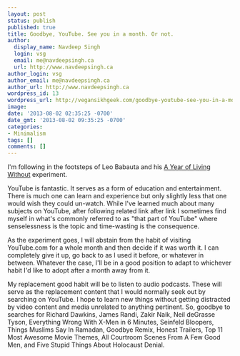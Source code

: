 ```yaml
---
layout: post
status: publish
published: true
title: Goodbye, YouTube. See you in a month. Or not.
author:
  display_name: Navdeep Singh
  login: vsg
  email: me@navdeepsingh.ca
  url: http://www.navdeepsingh.ca
author_login: vsg
author_email: me@navdeepsingh.ca
author_url: http://www.navdeepsingh.ca
wordpress_id: 13
wordpress_url: http://vegansikhgeek.com/goodbye-youtube-see-you-in-a-month-or-not/
image: 
date: '2013-08-02 02:35:25 -0700'
date_gmt: '2013-08-02 09:35:25 -0700'
categories:
- Minimalism
tags: []
comments: []
---
```

<p>I'm following in the footsteps of Leo Babauta and his <a href="http://zenhabits.net/without/" target="_blank">A Year of Living Without</a> experiment.</p>
<p>YouTube is fantastic. It serves as a form of education and entertainment. There is much one can learn and experience but only slightly less that one would wish they could un-watch. While I've learned much about many subjects on YouTube, after following related link after link I sometimes find myself in what's commonly referred to as "that part of YouTube" where senselessness is the topic and time-wasting is the consequence.</p>
<p>As the experiment goes, I will abstain from the habit of visiting YouTube.com for a whole month and then decide if it was worth it. I can completely give it up, go back to as I used it before, or whatever in between. Whatever the case, I'll be in a good position to adapt to whichever habit I'd like to adopt after a month away from it.</p>
<p>My replacement good habit will be to listen to audio podcasts. These will serve as the replacement content that I would normally seek out by searching on YouTube. I hope to learn new things without getting distracted by video content and media unrelated to anything pertinent. So, goodbye to searches for Richard Dawkins, James Randi, Zakir Naik, Neil deGrasse Tyson, Everything Wrong With X-Men in 6 Minutes, Seinfeld Bloopers, Things Muslims Say In Ramadan, Goodbye Remix, Honest Trailers, Top 11 Most Awesome Movie Themes, All Courtroom Scenes From A Few Good Men, and Five Stupid Things About Holocaust Denial.</p>
